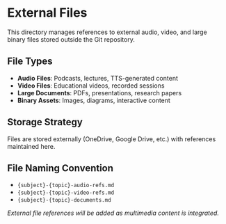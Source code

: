 # External Files

This directory manages references to external audio, video, and large binary files stored outside the Git repository.

## File Types

- **Audio Files**: Podcasts, lectures, TTS-generated content
- **Video Files**: Educational videos, recorded sessions
- **Large Documents**: PDFs, presentations, research papers
- **Binary Assets**: Images, diagrams, interactive content

## Storage Strategy

Files are stored externally (OneDrive, Google Drive, etc.) with references maintained here.

## File Naming Convention

- `{subject}-{topic}-audio-refs.md`
- `{subject}-{topic}-video-refs.md`
- `{subject}-{topic}-documents.md`

*External file references will be added as multimedia content is integrated.*
